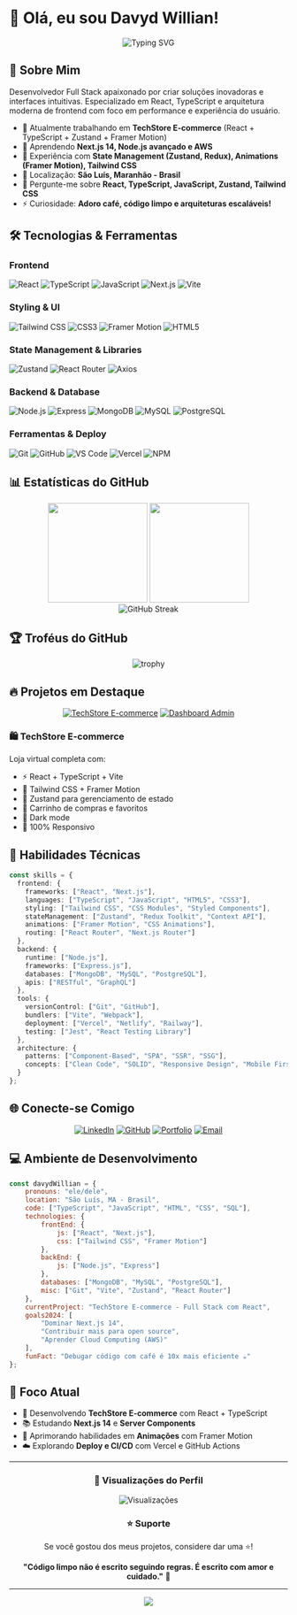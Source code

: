 # 👋 Olá, eu sou Davyd Willian!

<div align="center">
  <img src="https://readme-typing-svg.herokuapp.com?font=Fira+Code&pause=1000&color=2E9EF7&center=true&vCenter=true&width=435&lines=Desenvolvedor+Full+Stack;Especialista+em+React+%26+TypeScript;E-commerce+%26+Dashboards;Sempre+Aprendendo+%F0%9F%9A%80" alt="Typing SVG" />
</div>

## 🚀 Sobre Mim

Desenvolvedor Full Stack apaixonado por criar soluções inovadoras e interfaces intuitivas. Especializado em React, TypeScript e arquitetura moderna de frontend com foco em performance e experiência do usuário.

- 🔭 Atualmente trabalhando em **TechStore E-commerce** (React + TypeScript + Zustand + Framer Motion)
- 🌱 Aprendendo **Next.js 14, Node.js avançado e AWS**
- 💼 Experiência com **State Management (Zustand, Redux), Animations (Framer Motion), Tailwind CSS**
- 📍 Localização: **São Luís, Maranhão - Brasil**
- 💬 Pergunte-me sobre **React, TypeScript, JavaScript, Zustand, Tailwind CSS**
- ⚡ Curiosidade: **Adoro café, código limpo e arquiteturas escaláveis!**

## 🛠️ Tecnologias & Ferramentas

### Frontend
![React](https://img.shields.io/badge/React-20232A?style=for-the-badge&logo=react&logoColor=61DAFB)
![TypeScript](https://img.shields.io/badge/TypeScript-007ACC?style=for-the-badge&logo=typescript&logoColor=white)
![JavaScript](https://img.shields.io/badge/JavaScript-F7DF1E?style=for-the-badge&logo=javascript&logoColor=black)
![Next.js](https://img.shields.io/badge/Next.js-000000?style=for-the-badge&logo=next.js&logoColor=white)
![Vite](https://img.shields.io/badge/Vite-646CFF?style=for-the-badge&logo=vite&logoColor=white)

### Styling & UI
![Tailwind CSS](https://img.shields.io/badge/Tailwind_CSS-38B2AC?style=for-the-badge&logo=tailwind-css&logoColor=white)
![CSS3](https://img.shields.io/badge/CSS3-1572B6?style=for-the-badge&logo=css3&logoColor=white)
![Framer Motion](https://img.shields.io/badge/Framer_Motion-0055FF?style=for-the-badge&logo=framer&logoColor=white)
![HTML5](https://img.shields.io/badge/HTML5-E34F26?style=for-the-badge&logo=html5&logoColor=white)

### State Management & Libraries
![Zustand](https://img.shields.io/badge/Zustand-443E38?style=for-the-badge&logo=react&logoColor=white)
![React Router](https://img.shields.io/badge/React_Router-CA4245?style=for-the-badge&logo=react-router&logoColor=white)
![Axios](https://img.shields.io/badge/Axios-5A29E4?style=for-the-badge&logo=axios&logoColor=white)

### Backend & Database
![Node.js](https://img.shields.io/badge/Node.js-43853D?style=for-the-badge&logo=node.js&logoColor=white)
![Express](https://img.shields.io/badge/Express.js-404D59?style=for-the-badge&logo=express&logoColor=white)
![MongoDB](https://img.shields.io/badge/MongoDB-4EA94B?style=for-the-badge&logo=mongodb&logoColor=white)
![MySQL](https://img.shields.io/badge/MySQL-00000F?style=for-the-badge&logo=mysql&logoColor=white)
![PostgreSQL](https://img.shields.io/badge/PostgreSQL-316192?style=for-the-badge&logo=postgresql&logoColor=white)

### Ferramentas & Deploy
![Git](https://img.shields.io/badge/Git-E34F26?style=for-the-badge&logo=git&logoColor=white)
![GitHub](https://img.shields.io/badge/GitHub-100000?style=for-the-badge&logo=github&logoColor=white)
![VS Code](https://img.shields.io/badge/VS_Code-007ACC?style=for-the-badge&logo=visual-studio-code&logoColor=white)
![Vercel](https://img.shields.io/badge/Vercel-000000?style=for-the-badge&logo=vercel&logoColor=white)
![NPM](https://img.shields.io/badge/NPM-CB3837?style=for-the-badge&logo=npm&logoColor=white)

## 📊 Estatísticas do GitHub

<div align="center">
  <img height="180em" src="https://github-readme-stats.vercel.app/api?username=JezzXL&show_icons=true&theme=dracula&include_all_commits=true&count_private=true"/>
  <img height="180em" src="https://github-readme-stats.vercel.app/api/top-langs/?username=JezzXL&layout=compact&langs_count=8&theme=dracula"/>
</div>

<div align="center">
  <img src="https://github-readme-streak-stats.herokuapp.com/?user=JezzXL&theme=dracula" alt="GitHub Streak" />
</div>

## 🏆 Troféus do GitHub

<div align="center">
  <img src="https://github-profile-trophy.vercel.app/?username=JezzXL&theme=dracula&no-frame=true&row=1&column=7" alt="trophy" />
</div>

## 🔥 Projetos em Destaque

<div align="center">

[![TechStore E-commerce](https://github-readme-stats.vercel.app/api/pin/?username=JezzXL&repo=TechStore-E-commerce&theme=tokyonight)](https://github.com/JezzXL/TechStore-E-commerce)
[![Dashboard Admin](https://github-readme-stats.vercel.app/api/pin/?username=JezzXL&repo=Dashboard&theme=tokyonight)](https://github.com/JezzXL/Dashboard)

</div>

### 🛍️ TechStore E-commerce
Loja virtual completa com:
- ⚡ React + TypeScript + Vite
- 🎨 Tailwind CSS + Framer Motion
- 🔄 Zustand para gerenciamento de estado
- 🛒 Carrinho de compras e favoritos
- 🌙 Dark mode
- 📱 100% Responsivo

## 💼 Habilidades Técnicas

```typescript
const skills = {
  frontend: {
    frameworks: ["React", "Next.js"],
    languages: ["TypeScript", "JavaScript", "HTML5", "CSS3"],
    styling: ["Tailwind CSS", "CSS Modules", "Styled Components"],
    stateManagement: ["Zustand", "Redux Toolkit", "Context API"],
    animations: ["Framer Motion", "CSS Animations"],
    routing: ["React Router", "Next.js Router"]
  },
  backend: {
    runtime: ["Node.js"],
    frameworks: ["Express.js"],
    databases: ["MongoDB", "MySQL", "PostgreSQL"],
    apis: ["RESTful", "GraphQL"]
  },
  tools: {
    versionControl: ["Git", "GitHub"],
    bundlers: ["Vite", "Webpack"],
    deployment: ["Vercel", "Netlify", "Railway"],
    testing: ["Jest", "React Testing Library"]
  },
  architecture: {
    patterns: ["Component-Based", "SPA", "SSR", "SSG"],
    concepts: ["Clean Code", "SOLID", "Responsive Design", "Mobile First"]
  }
};
```

## 🌐 Conecte-se Comigo

<div align="center">
  
[![LinkedIn](https://img.shields.io/badge/LinkedIn-0077B5?style=for-the-badge&logo=linkedin&logoColor=white)](https://www.linkedin.com/in/davydwillianp/)
[![GitHub](https://img.shields.io/badge/GitHub-100000?style=for-the-badge&logo=github&logoColor=white)](https://github.com/JezzXL)
[![Portfolio](https://img.shields.io/badge/Portfolio-FF5722?style=for-the-badge&logo=google-chrome&logoColor=white)](https://davydwillian.vercel.app/)
[![Email](https://img.shields.io/badge/Email-D14836?style=for-the-badge&logo=gmail&logoColor=white)](mailto:davydsantos.gt@gmail.com)

</div>

## 💻 Ambiente de Desenvolvimento

```javascript
const davydWillian = {
    pronouns: "ele/dele",
    location: "São Luís, MA - Brasil",
    code: ["TypeScript", "JavaScript", "HTML", "CSS", "SQL"],
    technologies: {
        frontEnd: {
            js: ["React", "Next.js"],
            css: ["Tailwind CSS", "Framer Motion"]
        },
        backEnd: {
            js: ["Node.js", "Express"]
        },
        databases: ["MongoDB", "MySQL", "PostgreSQL"],
        misc: ["Git", "Vite", "Zustand", "React Router"]
    },
    currentProject: "TechStore E-commerce - Full Stack com React",
    goals2024: [
        "Dominar Next.js 14",
        "Contribuir mais para open source",
        "Aprender Cloud Computing (AWS)"
    ],
    funFact: "Debugar código com café é 10x mais eficiente ☕"
};
```

## 🎯 Foco Atual

- 🚀 Desenvolvendo **TechStore E-commerce** com React + TypeScript
- 📚 Estudando **Next.js 14** e **Server Components**
- 🎨 Aprimorando habilidades em **Animações** com Framer Motion
- ☁️ Explorando **Deploy e CI/CD** com Vercel e GitHub Actions

---

<div align="center">

### 👀 Visualizações do Perfil

![Visualizações](https://komarev.com/ghpvc/?username=JezzXL&color=blueviolet&style=flat-square&label=Visualizações)

### ⭐ Suporte

Se você gostou dos meus projetos, considere dar uma ⭐!

**"Código limpo não é escrito seguindo regras. É escrito com amor e cuidado."** 💙

</div>

---

<div align="center">
  <img src="https://capsule-render.vercel.app/api?type=waving&color=gradient&height=100&section=footer"/>
</div>
